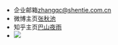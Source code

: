 - 企业邮箱[zhangqc@shentie.com.cn](mailto:zhangqc@shentie.com.cn)
- 微博主页[张秋池](https://weibo.com/zhangqiuchi)
- 知乎主页[巴山夜雨](https://www.zhihu.com/people/zhang-qiu-chi-97)
- <a target="_blank" href="http://mail.qq.com/cgi-bin/qm_share?t=qm_mailme&email=nfr48v719N3s7LP_8vA" style="text-decoration:none;"><img src="http://rescdn.qqmail.com/zh_CN/htmledition/images/function/qm_open/ico_mailme_22.png"/> </a>

<!---
huoher/huoher is a ✨ special ✨ repository because its `README.md` (this file) appears on your GitHub profile.
You can click the Preview link to take a look at your changes.
--->
